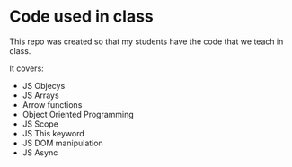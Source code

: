 # Code used in class

This repo was created so that my students have the code that we teach in class.

It covers:

- JS Objecys
- JS Arrays
- Arrow functions
- Object Oriented Programming
- JS Scope
- JS This keyword
- JS DOM manipulation
- JS Async

